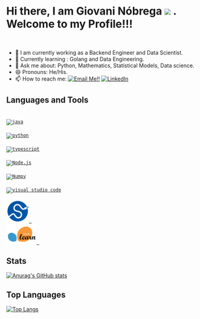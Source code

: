 # Hi there, I am Giovani Nóbrega <img src="https://media.giphy.com/media/hvRJCLFzcasrR4ia7z/giphy.gif" width="25px"> . Welcome to my Profile!!!

<!-- ![](https://visitor-badge.glitch.me/badge?page_id=abhisheknaiidu.abhisheknaiidu) -->

<br />

- 🔭 I am currently working as a Backend Engineer and Data Scientist.
- 🌱 Currently learning : Golang and Data Engineering.
- 💬 Ask me about: Python, Mathematics, Statistical Models, Data science.
- 😄 Pronouns: He/His.
- 📫 How to reach me: <a href="mailto:giovani.angelo@gmail.com">![Email Me!!](https://img.shields.io/badge/Gmail-D14836?style=for-the-badge&logo=gmail&logoColor=white)</a> <a href="https://www.linkedin.com/in/giovaninobrega/">![LinkedIn](https://img.shields.io/badge/LinkedIn-0077B5?style=for-the-badge&logo=linkedin&logoColor=white)</a>

## Languages and Tools

[<code>
<img alt="java" width="60px" src="https://img.icons8.com/color/240/000000/java-coffee-cup-logo.png">
</code>](https://docs.oracle.com/en/java/)
[<code>
<img alt="python" width="60px" src="https://img.icons8.com/color/240/000000/python.png">
</code>](https://www.python.org/)
[<code>
<img alt="typescript" width="60px" src="https://img.icons8.com/color/240/000000/typescript.png">
</code>](https://www.typescriptlang.org/)
[<code>
<img alt="Node.js" width="60px" src="https://img.icons8.com/color/240/000000/nodejs.png">
</code>](https://nodejs.org/en/)
[<code>
<img alt="Numpy" width="60px" src="https://img.icons8.com/color/2x/numpy.png">
</code>](https://numpy.org/)
[<code>
<img alt="visual studio code" width="64px" src="https://img.icons8.com/fluent/240/000000/visual-studio-code-2019.png" />
</code>](https://code.visualstudio.com/)
[<code>
<img alt="Scipy" width="60px" src=".imgs/scipy.svg" />
</code>](https://scipy.org/)
[<code>
<img alt="Scipy" width="80px" src=".imgs/scikit.png" />
</code>](https://scikit-learn.org/)
<!--  	https://img.icons8.com/color/2x/numpy.png -->
  
## Stats
[![Anurag's GitHub stats](https://github-readme-stats.vercel.app/api?username=GiovaniGitHub&theme=default)](https://github.com/anuraghazra/github-readme-stats)

## Top Languages
[![Top Langs](https://github-readme-stats.vercel.app/api/top-langs/?username=GiovaniGitHub&langs_count=6&theme=default)](https://github.com/anuraghazra/github-readme-stats)
